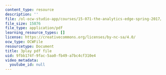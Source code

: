 ```yaml
---
content_type: resource
description: ''
file: /ol-ocw-studio-app/courses/15-071-the-analytics-edge-spring-2017/9fbb174f9fac5aa0fb49a7bc4cf310e4_suHTm7R7kfQ.pdf
file_size: 15876
file_type: application/pdf
learning_resource_types: []
license: https://creativecommons.org/licenses/by-nc-sa/4.0/
ocw_type: OCWFile
resourcetype: Document
title: 3play pdf file
uid: 9fbb174f-9fac-5aa0-fb49-a7bc4cf310e4
video_metadata:
  youtube_id: null
---
```

